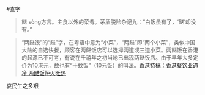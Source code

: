 #查字

> 餸 sòng方言。主食以外的菜肴。茅盾脱险杂记九：“白饭虽有了，‘餸’却没有。”

> “两餸饭”的“餸”字，在粤语中意为“小菜”，“两餸”即“两个小菜”，类似中国大陆的自选快餐，顾客在两餸饭店可以选择两道或三道小菜。两餸饭在香港的起源已不可考，有说在千禧年之初当地已出现两餸饭店。由于早年大多定价为10港元，故也有“十蚊饭”（10元饭）的叫法。[香港特稿：香港餐饮业遇冷 两餸饭炉火旺热](https://www.zaobao.com/news/china/story20240728-4337680)

哀民生之多艰
